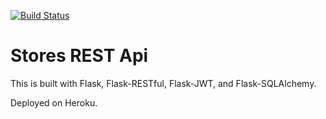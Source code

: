 [![Build Status](https://app.travis-ci.com/phuszak-nxl/automated-testing-python.svg?token=h5e85z9pVyNHhpRR3tni&branch=main)](https://app.travis-ci.com/phuszak-nxl/automated-testing-python)

# Stores REST Api

This is built with Flask, Flask-RESTful, Flask-JWT, and Flask-SQLAlchemy.

Deployed on Heroku.
